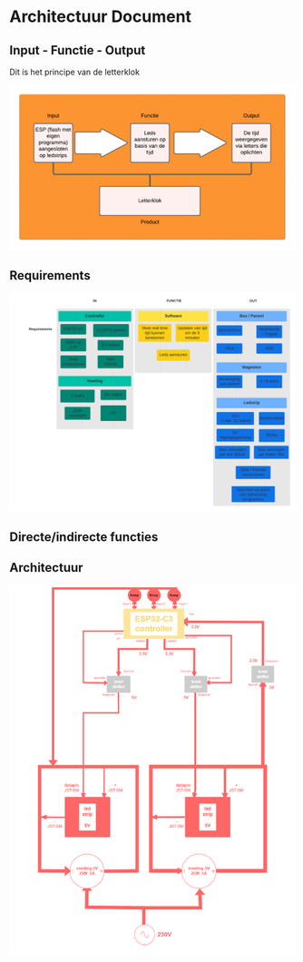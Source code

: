 <h1>Architectuur Document</h1>
<h2>Input - Functie - Output</h2>
<p>Dit is het principe van de letterklok</p>
<img src = "Foto's/Input-Functie-Output.png">


<h2>Requirements</h2>
<img src = "Foto's/Requirements.png">

<h2>Directe/indirecte functies</h2>

<h2>Architectuur</h2>
<img src = "Foto's/Architecture_2.png">